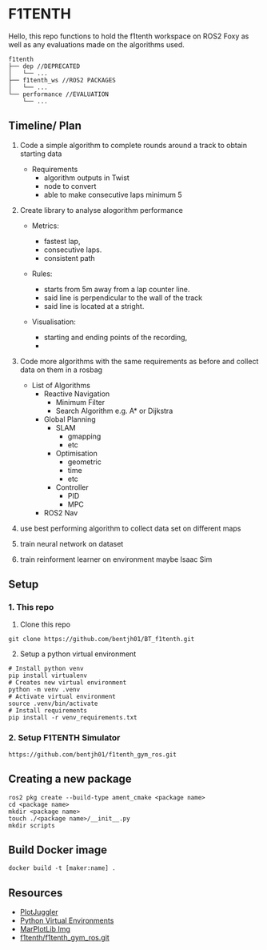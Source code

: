 # F1TENTH

Hello, this repo functions to hold the f1tenth workspace on ROS2 Foxy as well as any evaluations made on the algorithms
used.

```
f1tenth
├── dep //DEPRECATED
│   └── ...
├── f1tenth_ws //ROS2 PACKAGES
│   └── ...
└── performance //EVALUATION
    └── ...
```

## Timeline/ Plan

1. Code a simple algorithm to complete rounds around a track to obtain starting data

    - Requirements
        - algorithm outputs in Twist
        - node to convert
        - able to make consecutive laps minimum 5

2. Create library to analyse alogorithm performance

    - Metrics:
        - fastest lap,
        - consecutive laps.
        - consistent path
    - Rules:

        - starts from 5m away from a lap counter line.
        - said line is perpendicular to the wall of the track
        - said line is located at a stright.

    - Visualisation:
        - starting and ending points of the recording,
        -

3. Code more algorithms with the same requirements as before and collect data on them in a rosbag

    - List of Algorithms
        - Reactive Navigation
            - Minimum Filter
            - Search Algorithm e.g. A\* or Dijkstra
        - Global Planning
            - SLAM
                - gmapping
                - etc
            - Optimisation
                - geometric
                - time
                - etc
            - Controller
                - PID
                - MPC
        - ROS2 Nav

4. use best performing algorithm to collect data set on different maps

5. train neural network on dataset

6. train reinforment learner on environment maybe Isaac Sim

## Setup

### 1. This repo

1. Clone this repo

```
git clone https://github.com/bentjh01/BT_f1tenth.git
```

2. Setup a python virtual environment

```
# Install python venv
pip install virtualenv
# Creates new virtual environment
python -m venv .venv
# Activate virtual environment
source .venv/bin/activate
# Install requirements
pip install -r venv_requirements.txt
```

### 2. Setup F1TENTH Simulator

```
https://github.com/bentjh01/f1tenth_gym_ros.git
```

## Creating a new package

```
ros2 pkg create --build-type ament_cmake <package name>
cd <package name>
mkdir <package name>
touch ./<package name>/__init__.py
mkdir scripts
```

## Build Docker image

```
docker build -t [maker:name] .
```

## Resources

-   [PlotJuggler](https://github.com/facontidavide/PlotJuggler)
-   [Python Virtual Environments](https://www.freecodecamp.org/news/how-to-setup-virtual-environments-in-python/)
-   [MarPlotLib Img](https://matplotlib.org/stable/api/_as_gen/matplotlib.pyplot.imshow.html)
-   [f1tenth/f1tenth_gym_ros.git](https://github.com/f1tenth/f1tenth_gym_ros.git)
